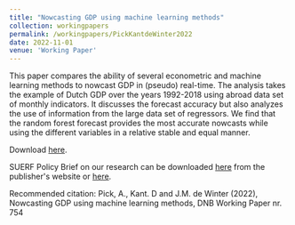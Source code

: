 ```yaml
---
title: "Nowcasting GDP using machine learning methods"
collection: workingpapers
permalink: /workingpapers/PickKantdeWinter2022
date: 2022-11-01
venue: 'Working Paper'
---
```

This paper compares the ability of several econometric and machine learning methods to nowcast GDP in (pseudo) real-time. The analysis takes the example of Dutch GDP over the years 1992-2018 using abroad data set of monthly indicators. It discusses the forecast accuracy but also analyzes the use of information from the large data set of regressors. We find that the random forest forecast provides the most accurate nowcasts while using the different variables in a relative stable and equal manner.

Download [here](https://jasperdewinter.github.io/pp/files/working_paper_no_754.pdf).

SUERF Policy Brief on our research can be downloaded [here](https://www.suerf.org/suer-policy-brief/61267/can-machine-learning-methods-help-nowcast-gdp) from the publisher's website or [here](https://jasperdewinter.github.io/pp/files/SUERF_DeWinterPick2023.pdf).

Recommended citation: Pick, A., Kant. D and J.M. de Winter (2022), Nowcasting GDP using machine learning methods, DNB Working Paper nr. 754

